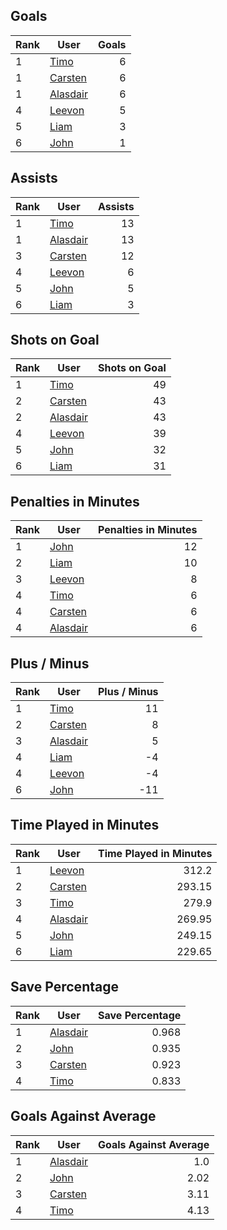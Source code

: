 ## Goals
| Rank | User | Goals |
| :--- | ---- | ---------: |
| 1 | [Timo](https://github.com/llevasseur/world-juniors-2022/blob/master/ROSTERS.md#Timo) |  6 |
| 1 | [Carsten](https://github.com/llevasseur/world-juniors-2022/blob/master/ROSTERS.md#Carsten) |  6 |
| 1 | [Alasdair](https://github.com/llevasseur/world-juniors-2022/blob/master/ROSTERS.md#Alasdair) |  6 |
| 4 | [Leevon](https://github.com/llevasseur/world-juniors-2022/blob/master/ROSTERS.md#Leevon) |  5 |
| 5 | [Liam](https://github.com/llevasseur/world-juniors-2022/blob/master/ROSTERS.md#Liam) |  3 |
| 6 | [John](https://github.com/llevasseur/world-juniors-2022/blob/master/ROSTERS.md#John) |  1 |
## Assists
| Rank | User | Assists |
| :--- | ---- | ---------: |
| 1 | [Timo](https://github.com/llevasseur/world-juniors-2022/blob/master/ROSTERS.md#Timo) |  13 |
| 1 | [Alasdair](https://github.com/llevasseur/world-juniors-2022/blob/master/ROSTERS.md#Alasdair) |  13 |
| 3 | [Carsten](https://github.com/llevasseur/world-juniors-2022/blob/master/ROSTERS.md#Carsten) |  12 |
| 4 | [Leevon](https://github.com/llevasseur/world-juniors-2022/blob/master/ROSTERS.md#Leevon) |  6 |
| 5 | [John](https://github.com/llevasseur/world-juniors-2022/blob/master/ROSTERS.md#John) |  5 |
| 6 | [Liam](https://github.com/llevasseur/world-juniors-2022/blob/master/ROSTERS.md#Liam) |  3 |
## Shots on Goal
| Rank | User | Shots on Goal |
| :--- | ---- | ---------: |
| 1 | [Timo](https://github.com/llevasseur/world-juniors-2022/blob/master/ROSTERS.md#Timo) |  49 |
| 2 | [Carsten](https://github.com/llevasseur/world-juniors-2022/blob/master/ROSTERS.md#Carsten) |  43 |
| 2 | [Alasdair](https://github.com/llevasseur/world-juniors-2022/blob/master/ROSTERS.md#Alasdair) |  43 |
| 4 | [Leevon](https://github.com/llevasseur/world-juniors-2022/blob/master/ROSTERS.md#Leevon) |  39 |
| 5 | [John](https://github.com/llevasseur/world-juniors-2022/blob/master/ROSTERS.md#John) |  32 |
| 6 | [Liam](https://github.com/llevasseur/world-juniors-2022/blob/master/ROSTERS.md#Liam) |  31 |
## Penalties in Minutes
| Rank | User | Penalties in Minutes |
| :--- | ---- | ---------: |
| 1 | [John](https://github.com/llevasseur/world-juniors-2022/blob/master/ROSTERS.md#John) |  12 |
| 2 | [Liam](https://github.com/llevasseur/world-juniors-2022/blob/master/ROSTERS.md#Liam) |  10 |
| 3 | [Leevon](https://github.com/llevasseur/world-juniors-2022/blob/master/ROSTERS.md#Leevon) |  8 |
| 4 | [Timo](https://github.com/llevasseur/world-juniors-2022/blob/master/ROSTERS.md#Timo) |  6 |
| 4 | [Carsten](https://github.com/llevasseur/world-juniors-2022/blob/master/ROSTERS.md#Carsten) |  6 |
| 4 | [Alasdair](https://github.com/llevasseur/world-juniors-2022/blob/master/ROSTERS.md#Alasdair) |  6 |
## Plus / Minus
| Rank | User | Plus / Minus |
| :--- | ---- | ---------: |
| 1 | [Timo](https://github.com/llevasseur/world-juniors-2022/blob/master/ROSTERS.md#Timo) |  11 |
| 2 | [Carsten](https://github.com/llevasseur/world-juniors-2022/blob/master/ROSTERS.md#Carsten) |  8 |
| 3 | [Alasdair](https://github.com/llevasseur/world-juniors-2022/blob/master/ROSTERS.md#Alasdair) |  5 |
| 4 | [Liam](https://github.com/llevasseur/world-juniors-2022/blob/master/ROSTERS.md#Liam) |  -4 |
| 4 | [Leevon](https://github.com/llevasseur/world-juniors-2022/blob/master/ROSTERS.md#Leevon) |  -4 |
| 6 | [John](https://github.com/llevasseur/world-juniors-2022/blob/master/ROSTERS.md#John) |  -11 |
## Time Played in Minutes
| Rank | User | Time Played in Minutes |
| :--- | ---- | ---------: |
| 1 | [Leevon](https://github.com/llevasseur/world-juniors-2022/blob/master/ROSTERS.md#Leevon) |  312.2 |
| 2 | [Carsten](https://github.com/llevasseur/world-juniors-2022/blob/master/ROSTERS.md#Carsten) |  293.15 |
| 3 | [Timo](https://github.com/llevasseur/world-juniors-2022/blob/master/ROSTERS.md#Timo) |  279.9 |
| 4 | [Alasdair](https://github.com/llevasseur/world-juniors-2022/blob/master/ROSTERS.md#Alasdair) |  269.95 |
| 5 | [John](https://github.com/llevasseur/world-juniors-2022/blob/master/ROSTERS.md#John) |  249.15 |
| 6 | [Liam](https://github.com/llevasseur/world-juniors-2022/blob/master/ROSTERS.md#Liam) |  229.65 |
## Save Percentage
| Rank | User | Save Percentage |
| :--- | ---- | ---------: |
| 1 | [Alasdair](https://github.com/llevasseur/world-juniors-2022/blob/master/ROSTERS.md#Alasdair) |  0.968 |
| 2 | [John](https://github.com/llevasseur/world-juniors-2022/blob/master/ROSTERS.md#John) |  0.935 |
| 3 | [Carsten](https://github.com/llevasseur/world-juniors-2022/blob/master/ROSTERS.md#Carsten) |  0.923 |
| 4 | [Timo](https://github.com/llevasseur/world-juniors-2022/blob/master/ROSTERS.md#Timo) |  0.833 |
## Goals Against Average
| Rank | User | Goals Against Average |
| :--- | ---- | ---------: |
| 1 | [Alasdair](https://github.com/llevasseur/world-juniors-2022/blob/master/ROSTERS.md#Alasdair) |  1.0 |
| 2 | [John](https://github.com/llevasseur/world-juniors-2022/blob/master/ROSTERS.md#John) |  2.02 |
| 3 | [Carsten](https://github.com/llevasseur/world-juniors-2022/blob/master/ROSTERS.md#Carsten) |  3.11 |
| 4 | [Timo](https://github.com/llevasseur/world-juniors-2022/blob/master/ROSTERS.md#Timo) |  4.13 |
